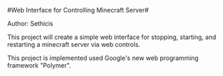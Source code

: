 #Web Interface for Controlling Minecraft Server#

Author: Sethicis

This project will create a simple web interface for stopping, starting, and restarting
a minecraft server via web controls.

This project is implemented used Google's new web programming framework "Polymer".


